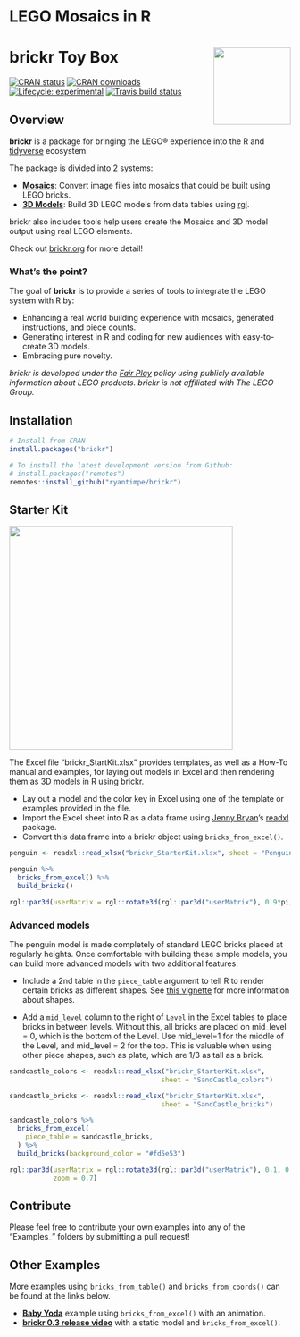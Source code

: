 LEGO Mosaics in R
================

# brickr Toy Box <img src='man/figures/logo.png' align="right" height="138" />

<!--   <!-- badges: start -->

[![CRAN
status](https://www.r-pkg.org/badges/version/brickr)](https://CRAN.R-project.org/package=brickr)
[![CRAN
downloads](https://cranlogs.r-pkg.org/badges/brickr)](https://cran.r-project.org/package=brickr)
[![Lifecycle:
experimental](https://img.shields.io/badge/lifecycle-experimental-orange.svg)](https://www.tidyverse.org/lifecycle/#experimental)
[![Travis build
status](https://travis-ci.org/ryantimpe/brickr.svg?branch=master)](https://travis-ci.org/ryantimpe/brickr)
<!--   <!-- badges: end -->

## Overview

**brickr** is a package for bringing the LEGO® experience into the R and
[tidyverse](https://www.tidyverse.org/) ecosystem.

The package is divided into 2 systems:

  - [**Mosaics**](#mosaics): Convert image files into mosaics that could
    be built using LEGO bricks.
  - [**3D Models**](#3d-models): Build 3D LEGO models from data tables
    using [rgl](https://CRAN.R-project.org/package=rgl).

brickr also includes tools help users create the Mosaics and 3D model
output using real LEGO elements.

Check out [brickr.org](http://brickr.org) for more detail\!

### What’s the point?

The goal of **brickr** is to provide a series of tools to integrate the
LEGO system with R by:

  - Enhancing a real world building experience with mosaics, generated
    instructions, and piece counts.
  - Generating interest in R and coding for new audiences with
    easy-to-create 3D models.
  - Embracing pure novelty.

*brickr is developed under the [Fair
Play](https://www.lego.com/en-us/legal/notices-and-policies/fair-play/)
policy using publicly available information about LEGO products. brickr
is not affiliated with The LEGO Group.*

## Installation

``` r
# Install from CRAN
install.packages("brickr")

# To install the latest development version from Github:
# install.packages("remotes")
remotes::install_github("ryantimpe/brickr")
```

## Starter Kit

<img src='man/figures/StarterKit.JPG' align="center" height="400" />

The Excel file “brickr\_StartKit.xlsx” provides templates, as well as a
How-To manual and examples, for laying out models in Excel and then
rendering them as 3D models in R using brickr.

  - Lay out a model and the color key in Excel using one of the template
    or examples provided in the file.
  - Import the Excel sheet into R as a data frame using [Jenny
    Bryan](https://twitter.com/JennyBryan)’s
    [readxl](https://readxl.tidyverse.org/) package.
  - Convert this data frame into a brickr object using
    `bricks_from_excel()`.

<!-- end list -->

``` r
penguin <- readxl::read_xlsx("brickr_StarterKit.xlsx", sheet = "Penguin")

penguin %>% 
  bricks_from_excel() %>% 
  build_bricks()

rgl::par3d(userMatrix = rgl::rotate3d(rgl::par3d("userMatrix"), 0.9*pi, 0, 0 ,1))
```

### Advanced models

The penguin model is made completely of standard LEGO bricks placed at
regularly heights. Once comfortable with building these simple models,
you can build more advanced models with two additional features.

  - Include a 2nd table in the `piece_table` argument to tell R to
    render certain bricks as different shapes. See [this
    vignette](http://brickr.org/articles/models-piece-type.html) for
    more information about shapes.

  - Add a `mid_level` column to the right of `Level` in the Excel tables
    to place bricks in between levels. Without this, all bricks are
    placed on mid\_level = 0, which is the bottom of the Level. Use
    mid\_level=1 for the middle of the Level, and mid\_level = 2 for the
    top. This is valuable when using other piece shapes, such as plate,
    which are 1/3 as tall as a brick.

<!-- end list -->

``` r
sandcastle_colors <- readxl::read_xlsx("brickr_StarterKit.xlsx", 
                                      sheet = "SandCastle_colors")

sandcastle_bricks <- readxl::read_xlsx("brickr_StarterKit.xlsx", 
                                      sheet = "SandCastle_bricks")

sandcastle_colors %>% 
  bricks_from_excel(
    piece_table = sandcastle_bricks,
  ) %>% 
  build_bricks(background_color = "#fd5e53")

rgl::par3d(userMatrix = rgl::rotate3d(rgl::par3d("userMatrix"), 0.1, 0, 0 ,1), 
           zoom = 0.7)
```

## Contribute

Please feel free to contribute your own examples into any of the
“Examples\_” folders by submitting a pull request\!

## Other Examples

More examples using `bricks_from_table()` and `bricks_from_coords()` can
be found at the links below.

  - [**Baby
    Yoda**](https://gist.github.com/ryantimpe/3893fdd0f94138d027bae35bf38b57c7)
    example using `bricks_from_excel()` with an animation.
  - [**brickr 0.3 release
    video**](https://gist.github.com/ryantimpe/b685caaa7f6c001a9a227f48bf9a5852)
    with a static model and `bricks_from_excel()`.
